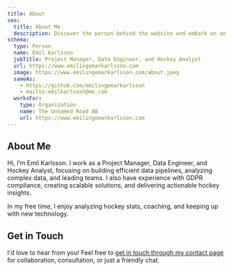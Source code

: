 ```yaml
---
title: About
seo:
  title: About Me
  description: Discover the person behind the website and embark on an inspiring journey together.
schema:
  type: Person
  name: Emil Karlsson
  jobTitle: Project Manager, Data Engineer, and Hockey Analyst
  url: https://www.emilingemarkarlsson.com
  image: https://www.emilingemarkarlsson.com/about.jpeg
  sameAs:
    - https://github.com/emilingemarkarlsson
    - mailto:emilkarlsson@me.com
  worksFor:
    type: Organization
    name: The Unnamed Road AB
    url: https://www.emilingemarkarlsson.com
---
```


## About Me

Hi, I’m Emil Karlsson. I work as a Project Manager, Data Engineer, and Hockey Analyst, focusing on building efficient data pipelines, analyzing complex data, and leading teams. I also have experience with GDPR compliance, creating scalable solutions, and delivering actionable hockey insights.

In my free time, I enjoy analyzing hockey stats, coaching, and keeping up with new technology.

## Get in Touch

I'd love to hear from you! Feel free to [get in touch through my contact page](/contact) for collaboration, consultation, or just a friendly chat.
